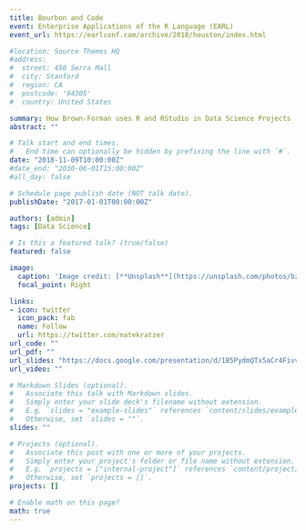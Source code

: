 ```yaml
---
title: Bourbon and Code
event: Enterprise Applications of the R Language (EARL)
event_url: https://earlconf.com/archive/2018/houston/index.html

#location: Source Themes HQ
#address:
#  street: 450 Serra Mall
#  city: Stanford
#  region: CA
#  postcode: '94305'
#  country: United States

summary: How Brown-Forman uses R and RStudio in Data Science Projects
abstract: ""

# Talk start and end times.
#   End time can optionally be hidden by prefixing the line with `#`.
date: "2018-11-09T10:00:00Z"
#date_end: "2030-06-01T15:00:00Z"
#all_day: false

# Schedule page publish date (NOT talk date).
publishDate: "2017-01-01T00:00:00Z"

authors: [admin]
tags: [Data Science]

# Is this a featured talk? (true/false)
featured: false

image:
  caption: 'Image credit: [**Unsplash**](https://unsplash.com/photos/bzdhc5b3Bxs)'
  focal_point: Right

links:
- icon: twitter
  icon_pack: fab
  name: Follow
  url: https://twitter.com/natekratzer
url_code: ""
url_pdf: ""
url_slides: "https://docs.google.com/presentation/d/1B5PydmQTx5aCr4FivvOeeG-RdVgjyqUG9XOch_tNMMU/edit?usp=sharing"
url_video: ""

# Markdown Slides (optional).
#   Associate this talk with Markdown slides.
#   Simply enter your slide deck's filename without extension.
#   E.g. `slides = "example-slides"` references `content/slides/example-slides.md`.
#   Otherwise, set `slides = ""`.
slides: ""

# Projects (optional).
#   Associate this post with one or more of your projects.
#   Simply enter your project's folder or file name without extension.
#   E.g. `projects = ["internal-project"]` references `content/project/deep-learning/index.md`.
#   Otherwise, set `projects = []`.
projects: []

# Enable math on this page?
math: true
---
```

